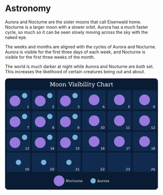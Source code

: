 # Astronomy

Aurora and Nocturne are the sister moons that call Eisenwald home. Nocturne is a larger moon with a slower orbit. Aurora has a much faster cycle, so much so it can be seen slowly moving across the sky with the naked eye. 

The weeks and months are aligned with the cycles of Aurora and Nocturne. Aurora is visible for the first three days of each week, and Nocturne is visible for the first three weeks of the month.

The world is much darker at night while Aurora and Nocturne are both set. This increases the likelihood of certain creatures being out and about.

![Untitled](Astronomy/Untitled.png)